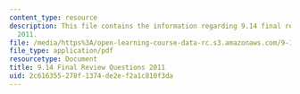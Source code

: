 ```yaml
---
content_type: resource
description: This file contains the information regarding 9.14 final review questions
  2011.
file: /media/https%3A/open-learning-course-data-rc.s3.amazonaws.com/9-14-brain-structure-and-its-origins-spring-2014/2c616355278f1374de2ef2a1c810f3da_MIT9_14S14_FinalRevQue2011.pdf
file_type: application/pdf
resourcetype: Document
title: 9.14 Final Review Questions 2011
uid: 2c616355-278f-1374-de2e-f2a1c810f3da
---
```

